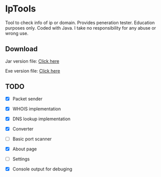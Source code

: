 # IpTools
Tool to check info of ip or domain. Provides peneration tester. Education purposes only. Coded with Java.
I take no responsibility for any abuse or wrong use.

## Download
Jar version file: [Click here](https://github.com/videosambo/IpTools/raw/master/IPTools.jar)

Exe version file: [Click here](https://github.com/videosambo/IpTools/raw/master/IPTools.exe)


## TODO
- [x] Packet sender
- [x] WHOIS implementation
- [x] DNS lookup implementation
- [x] Converter
- [ ] Basic port scanner
- [x] About page
- [ ] Settings
- [x] Console output for debuging


